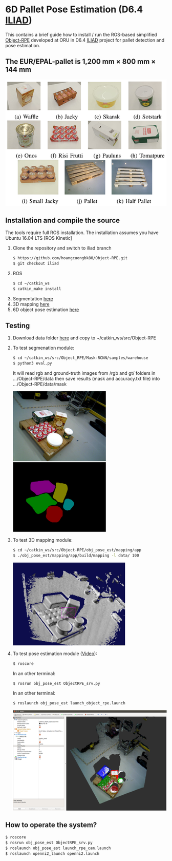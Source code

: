 # 6D Pallet Pose Estimation (D6.4 [ILIAD](https://iliad-project.eu))
This contains a brief guide how to install / run the ROS-based simplified [Object-RPE](https://sites.google.com/view/object-rpe) developed at ORU in D6.4 [ILIAD](https://iliad-project.eu) project for pallet detection and pose estimation.

## The EUR/EPAL-pallet is 1,200 mm × 800 mm × 144 mm
![The set of 11 objects](figs/ex1.png)

## Installation and compile the source
The tools require full ROS installation. The installation assumes you have Ubuntu 16.04 LTS [ROS Kinetic]
1. Clone the repository and switch to iliad branch
   ```bash
   $ https://github.com/hoangcuongbk80/Object-RPE.git
   $ git checkout iliad
   ```
2. ROS
   ```bash
   $ cd ~/catkin_ws
   $ catkin_make install
   ```
3. Segmentation [here](https://github.com/hoangcuongbk80/Object-RPE/tree/iliad/Mask_RCNN)
4. 3D mapping [here](https://github.com/hoangcuongbk80/Object-RPE/tree/iliad/obj_pose_est/mapping)
5. 6D object pose estimation [here](https://github.com/hoangcuongbk80/Object-RPE/tree/iliad/DenseFusion)

## Testing

1. Download data folder [here](https://drive.google.com/file/d/1dzwcLOiakkSLiUoJXkPD8-QkIBFTJMXQ/view?usp=sharing) and copy to ~/catkin_ws/src/Object-RPE

2. To test segmenation module:
   ```bash
   $ cd ~/catkin_ws/src/Object_RPE/Mask-RCNN/samples/warehouse
   $ python3 eval.py
   ```
   It will read rgb and ground-truth images from /rgb and gt/ folders in .../Object-RPE/data
   then save results (mask and accuracy.txt file) into .../Object-RPE/data/mask

   <img src="figs/ex_rgb.png" width="290" /><img src="figs/ex_mask.png" width="290" />

3. To test 3D mapping module:
   ```bash
   $ cd ~/catkin_ws/src/Object-RPE/obj_pose_est/mapping/app
   $ ./obj_pose_est/mapping/app/build/mapping -l data/ 100
   ```
   <img src="figs/mapping.png" width="350" />

4. To test pose estimation module ([Video](https://www.youtube.com/watch?v=1CSoOjFgP-I)): 
   ```bash
   $ roscore
   ```
   In an other terminal:
   ```bash
   $ rosrun obj_pose_est ObjectRPE_srv.py
   ```
   In an other terminal:
   ```bash
   $ roslaunch obj_pose_est launch_object_rpe.launch
   ```
   <img src="figs/rviz.png" width="600" />

## How to operate the system?

   ```bash
   $ roscore
   $ rosrun obj_pose_est ObjectRPE_srv.py
   $ roslaunch obj_pose_est launch_rpe_cam.launch
   $ roslaunch openni2_launch openni2.launch
   ```

